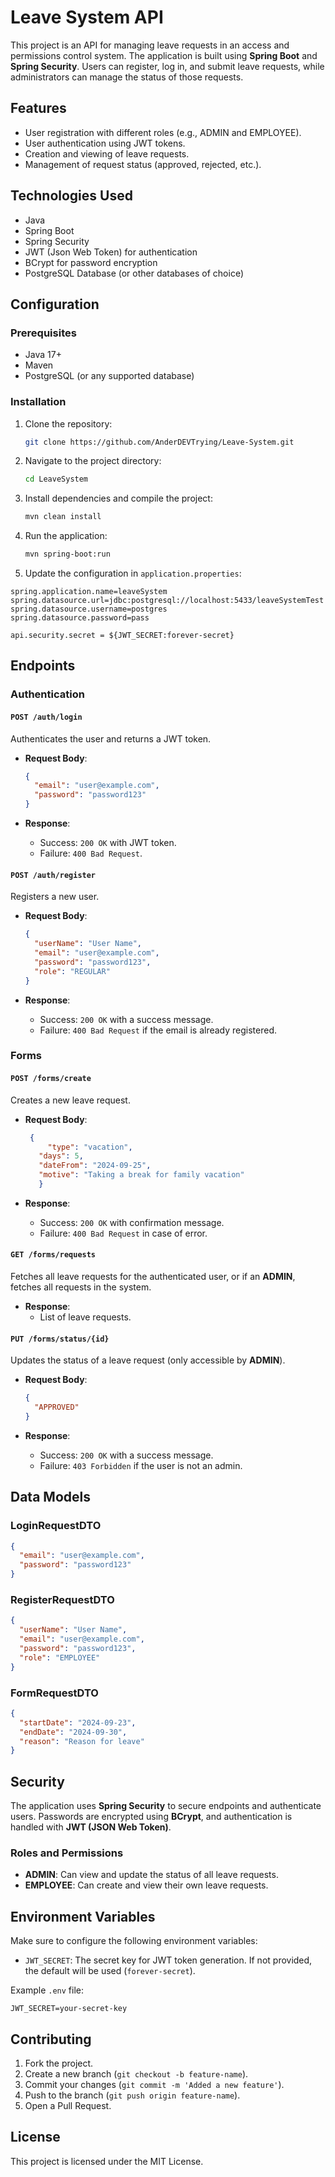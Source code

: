 
# Leave System API

This project is an API for managing leave requests in an access and permissions control system. The application is built using **Spring Boot** and **Spring Security**. Users can register, log in, and submit leave requests, while administrators can manage the status of those requests.

## **Features**

- User registration with different roles (e.g., ADMIN and EMPLOYEE).
- User authentication using JWT tokens.
- Creation and viewing of leave requests.
- Management of request status (approved, rejected, etc.).

## **Technologies Used**

- Java
- Spring Boot
- Spring Security
- JWT (Json Web Token) for authentication
- BCrypt for password encryption
- PostgreSQL Database (or other databases of choice)

## **Configuration**

### **Prerequisites**

- Java 17+
- Maven
- PostgreSQL (or any supported database)

### **Installation**

1. Clone the repository:
   ```bash
   git clone https://github.com/AnderDEVTrying/Leave-System.git
   ```
2. Navigate to the project directory:
   ```bash
   cd LeaveSystem
   ```
3. Install dependencies and compile the project:
   ```bash
   mvn clean install
   ```
4. Run the application:
   ```bash
   mvn spring-boot:run
   ```

5. Update the configuration in `application.properties`:

```properties
spring.application.name=leaveSystem
spring.datasource.url=jdbc:postgresql://localhost:5433/leaveSystemTest
spring.datasource.username=postgres
spring.datasource.password=pass

api.security.secret = ${JWT_SECRET:forever-secret}
```

## **Endpoints**

### **Authentication**

#### `POST /auth/login`
Authenticates the user and returns a JWT token.

- **Request Body**:
  ```json
  {
    "email": "user@example.com",
    "password": "password123"
  }
  ```

- **Response**:
  - Success: `200 OK` with JWT token.
  - Failure: `400 Bad Request`.

#### `POST /auth/register`
Registers a new user.

- **Request Body**:
  ```json
  {
    "userName": "User Name",
    "email": "user@example.com",
    "password": "password123",
    "role": "REGULAR"
  }
  ```

- **Response**:
  - Success: `200 OK` with a success message.
  - Failure: `400 Bad Request` if the email is already registered.

### **Forms**

#### `POST /forms/create`
Creates a new leave request.

- **Request Body**:
  ```json
   {
       "type": "vacation",
     "days": 5,
     "dateFrom": "2024-09-25",
     "motive": "Taking a break for family vacation"
     }
  ```

- **Response**:
  - Success: `200 OK` with confirmation message.
  - Failure: `400 Bad Request` in case of error.

#### `GET /forms/requests`
Fetches all leave requests for the authenticated user, or if an **ADMIN**, fetches all requests in the system.

- **Response**:
  - List of leave requests.

#### `PUT /forms/status/{id}`
Updates the status of a leave request (only accessible by **ADMIN**).

- **Request Body**:
  ```json
  {
    "APPROVED"
  }
  ```

- **Response**:
  - Success: `200 OK` with a success message.
  - Failure: `403 Forbidden` if the user is not an admin.

## **Data Models**

### **LoginRequestDTO**
```json
{
  "email": "user@example.com",
  "password": "password123"
}
```

### **RegisterRequestDTO**
```json
{
  "userName": "User Name",
  "email": "user@example.com",
  "password": "password123",
  "role": "EMPLOYEE"
}
```

### **FormRequestDTO**
```json
{
  "startDate": "2024-09-23",
  "endDate": "2024-09-30",
  "reason": "Reason for leave"
}
```

## **Security**

The application uses **Spring Security** to secure endpoints and authenticate users. Passwords are encrypted using **BCrypt**, and authentication is handled with **JWT (JSON Web Token)**.

### **Roles and Permissions**
- **ADMIN**: Can view and update the status of all leave requests.
- **EMPLOYEE**: Can create and view their own leave requests.

## **Environment Variables**

Make sure to configure the following environment variables:

- `JWT_SECRET`: The secret key for JWT token generation. If not provided, the default will be used (`forever-secret`).

Example `.env` file:

```env
JWT_SECRET=your-secret-key
```

## **Contributing**

1. Fork the project.
2. Create a new branch (`git checkout -b feature-name`).
3. Commit your changes (`git commit -m 'Added a new feature'`).
4. Push to the branch (`git push origin feature-name`).
5. Open a Pull Request.

## **License**

This project is licensed under the MIT License.



